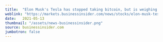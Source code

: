 ```yaml
---
title:  "Elon Musk's Tesla has stopped taking bitcoin, but is weighing greener options. Here are 5 tokens it might consider"
weblink: "https://markets.businessinsider.com/news/stocks/elon-musk-tesla-bitcoin-alternatives-ether-cardano-xrp-beet-dogecoin-2021-5-1030426825"
date:   2021-05-13
thumbnail: "/assets/news-businessinsider.png"
source: businessinsider.com
jumbotron: false
---
```

